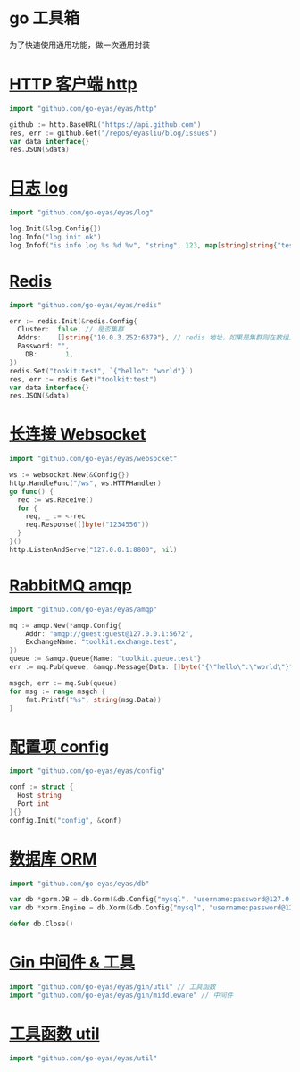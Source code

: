 # go 工具箱

为了快速使用通用功能，做一次通用封装

# [HTTP 客户端 http](./http)

```go
import "github.com/go-eyas/eyas/http"

github := http.BaseURL("https://api.github.com")
res, err := github.Get("/repos/eyasliu/blog/issues")
var data interface{}
res.JSON(&data)
```

# [日志 log](./log)

```go
import "github.com/go-eyas/eyas/log"

log.Init(&log.Config{})
log.Info("log init ok")
log.Infof("is info log %s %d %v", "string", 123, map[string]string{"test": "hello"})
```

# [Redis](./redis)

```go
import "github.com/go-eyas/eyas/redis"

err := redis.Init(&redis.Config{
  Cluster:  false, // 是否集群
  Addrs:    []string{"10.0.3.252:6379"}, // redis 地址，如果是集群则在数组上写多个元素
  Password: "",
	DB:       1,
})
redis.Set("tookit:test", `{"hello": "world"}`)
res, err := redis.Get("toolkit:test")
var data interface{}
res.JSON(&data)
```

# [长连接 Websocket](./websocket)

```go
import "github.com/go-eyas/eyas/websocket"

ws := websocket.New(&Config{})
http.HandleFunc("/ws", ws.HTTPHandler)
go func() {
  rec := ws.Receive()
  for {
    req, _ := <-rec
    req.Response([]byte("1234556"))
  }
}()
http.ListenAndServe("127.0.0.1:8800", nil)
```

# [RabbitMQ amqp](./amqp)

```go
import "github.com/go-eyas/eyas/amqp"

mq := amqp.New(*amqp.Config{
	Addr: "amqp://guest:guest@127.0.0.1:5672",
	ExchangeName: "toolkit.exchange.test",
})
queue := &amqp.Queue{Name: "toolkit.queue.test"}
err := mq.Pub(queue, &amqp.Message{Data: []byte("{\"hello\":\"world\"}")})

msgch, err := mq.Sub(queue)
for msg := range msgch {
	fmt.Printf("%s", string(msg.Data))
}

```

# [配置项 config](./config)

```go
import "github.com/go-eyas/eyas/config"

conf := struct {
  Host string
  Port int
}{}
config.Init("config", &conf)
```

# [数据库 ORM](./db)

```go
import "github.com/go-eyas/eyas/db"

var db *gorm.DB = db.Gorm(&db.Config{"mysql", "username:password@127.0.0.1:3306/test"})
var db *xorm.Engine = db.Xorm(&db.Config{"mysql", "username:password@127.0.0.1:3306/test"})

defer db.Close()
```

# [Gin 中间件 & 工具](./gin)

```go
import "github.com/go-eyas/eyas/gin/util" // 工具函数
import "github.com/go-eyas/eyas/gin/middleware" // 中间件
```

# [工具函数 util](./util)

```go
import "github.com/go-eyas/eyas/util"
```
